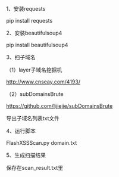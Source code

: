 1、安装requests

pip install requests

2、安装beautifulsoup4

pip install beautifulsoup4

3、扫子域名

（1）layer子域名挖掘机

http://www.cnseay.com/4193/

（2）subDomainsBrute

https://github.com/lijiejie/subDomainsBrute

导出子域名列表txt文件

4、运行脚本

FlashXSSScan.py domain.txt

5、生成扫描结果

保存在scan_result.txt里
